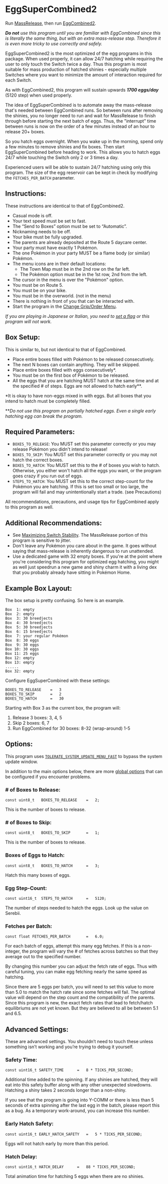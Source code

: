 # EggSuperCombined2

Run [MassRelease](MassRelease.md), then run [EggCombined2](EggCombined2.md).

***Do not** use this program until you are familiar with EggCombined since this is literally the same thing, but with an extra mass-release step. Therefore it is even more tricky to use correctly and safely.*

EggSuperCombined2 is the most optimized of the egg programs in this package. When used properly, it can allow 24/7 hatching while requiring the user to only touch the Switch twice a day. Thus this program is most suitable for mass production of hatched shinies - especially multiple Switches where you want to minimize the amount of interaction required for each Switch.

As with EggCombined2, this program will sustain upwards ***1700 eggs/day*** (5120 step) when used properly.

The idea of EggSuperCombined is to automate away the mass-release that's needed between EggCombined runs. So between runs after removing the shinies, you no longer need to run and wait for MassRelease to finish through before starting the next batch of eggs. Thus, the "interrupt" time between runs is now on the order of a few minutes instead of an hour to release 20+ boxes.

So you hatch eggs overnight. When you wake up in the morning, spend only a few minutes to remove shinies and fix boxes. Then start EggSuperCombined before heading to work. This allows you to hatch eggs 24/7 while touching the Switch only 2 or 3 times a day.

Experienced users will be able to sustain 24/7 hatching using only this program. The size of the egg reservoir can be kept in check by modifying the `FETCHES_PER_BATCH` parameter.

## Instructions:

These instructions are identical to that of EggCombined2.

- Casual mode is off.
- Your text speed must be set to fast. 
- The “Send to Boxes” option must be set to “Automatic”.
- Nicknaming needs to be off.
- Your bike must be fully upgraded.
- The parents are already deposited at the Route 5 daycare center.
- Your party must have exactly 1 Pokémon.
- The one Pokémon in your party MUST be a flame body (or similar) Pokémon.
- The menu icons are in their default locations:
  - The Town Map must be in the 2nd row on the far left.
  - The Pokémon option must be in the 1st row, 2nd from the left.
- The cursor in the menu is over the "Pokémon" option.
- You must be on Route 5.
- You must be on your bike.
- You must be in the overworld. (not in the menu)
- There is nothing in front of you that can be interacted with.
-	Start the program in the [Change Grip/Order Menu](../Appendix/ChangeGripOrderMenu.md).

*If you are playing in Japanese or Italian, you need to [set a flag](../Appendix/GlobalSettings.md#japanese-egg-fetching) or this program will not work.*

## Box Setup:

This is similar to, but not identical to that of EggCombined.

- Place entire boxes filled with Pokémon to be released consecutively. 
- The next N boxes can contain anything. They will be skipped.
- Place entire boxes filled with eggs consecutively*.
- You must be on the first box of Pokémon to be released.
- All the eggs that you are hatching MUST hatch at the same time and at the specified # of steps. Eggs are not allowed to hatch early**.

*It is okay to have non-eggs mixed in with eggs. But all boxes that you intend to hatch must be completely filled.

***Do not use this program on partially hatched eggs. Even a single early hatching egg can break the program.*

## Required Parameters:
- `BOXES_TO_RELEASE`: You MUST set this parameter correctly or you may release Pokémon you didn't intend to release!
- `BOXES_TO_SKIP`: You MUST set this parameter correctly or you may not hatch the correct boxes.
- `BOXES_TO_HATCH`: You MUST set this to the # of boxes you wish to hatch. Otherwise, you either won't hatch all the eggs you want, or the program goes crazy if you run out of eggs.
- `STEPS_TO_HATCH`: You MUST set this to the correct step-count for the Pokémon you are hatching. If this is set too small or too large, the program will fail and may unintentionally start a trade. (see Precautions)

All recommendations, precautions, and usage tips for EggCombined apply to this program as well.

## Additional Recommendations:
- See [Maximizing Switch Stability](../Appendix/MaximizingSwitchStability.md). The MassRelease portion of this program is sensitive to jitter.
- Don't leave any Pokémon you care about in the game. It goes without saying that mass-release is inherently dangerous to run unattended.
- Use a dedicated game with 32 empty boxes. If you're at the point where you're considering this program for optimized egg hatching, you might as well just speedrun a new game and shiny charm it with a living dex that you probably already have sitting in Pokémon Home.

## Example Box Layout:
The box setup is pretty confusing. So here is an example.
```
Box  1: empty
Box  2: empty
Box  3: 30 breedjects 
Box  4: 30 breedjects
Box  5: 30 breedjects
Box  6: 15 breedjects
Box  7: your regular Pokémon
Box  8: 30 eggs
Box  9: 30 eggs
Box 10: 30 eggs
Box 11: 25 eggs
Box 12: empty
Box 13: empty
......
Box 32: empty
```
Configure EggSuperCombined with these settings:
```
BOXES_TO_RELEASE    =   3
BOXES_TO_SKIP       =   2
BOXES_TO_HATCH      =   30
```
Starting with Box 3 as the current box, the program will:
1. Release 3 boxes: 3, 4, 5
2. Skip 2 boxes: 6, 7
3. Run EggCombined for 30 boxes: 8-32 (wrap-around) 1-5

## Options:

This program uses [`TOLERATE_SYSTEM_UPDATE_MENU_FAST`](../Appendix/GlobalSettings.md#tolerate-system-update-menu-fast) to bypass the system update window.

In addition to the main options below, there are more [global options](../Appendix/GlobalSettings.md) that can be configured if you encounter problems.

### # of Boxes to Release:
```
const uint8_t   BOXES_TO_RELEASE    =   2;
```
This is the number of boxes to release.

### # of Boxes to Skip:
```
const uint8_t   BOXES_TO_SKIP       =   1;
```
This is the number of boxes to release.

### Boxes of Eggs to Hatch:
```
const uint8_t   BOXES_TO_HATCH      =   3;
```
Hatch this many boxes of eggs.

### Egg Step-Count:
```
const uint16_t  STEPS_TO_HATCH      =   5120;
```
The number of steps needed to hatch the eggs. Look up the value on Serebii.

### Fetches per Batch:
```
const float FETCHES_PER_BATCH       =   6.0;
```
For each batch of eggs, attempt this many egg fetches. If this is a non-integer, the program will vary the # of fetches across batches so that they average out to the specified number.

By changing this number you can adjust the fetch rate of eggs. Thus with careful tuning, you can make egg fetching nearly the same speed as hatching.

Since there are 5 eggs per batch, you will need to set this value to more than 5.0 to match the hatch rate since some fetches will fail. The optimal value will depend on the step count and the compatibility of the parents.
Since this program is new, the exact fetch rates that lead to fetch/hatch equilibriums are not yet known. But they are believed to all be between 5.1 and 6.5.

## Advanced Settings:
These are advanced settings. You shouldn’t need to touch these unless something isn’t working and you’re trying to debug it yourself.

### Safety Time:
```
const uint16_t SAFETY_TIME      =   8 * TICKS_PER_SECOND;
```
Additional time added to the spinning. If any shinies are hatched, they will eat into this safety buffer along with any other unexpected slowdowns. Hatching a shiny takes 2 seconds longer than a non-shiny.

If you see that the program is going into Y-COMM or there is less than 5 seconds of extra spinning after the last egg in the batch, please report this as a bug. As a temporary work-around, you can increase this number.

### Early Hatch Safety:
```
const uint16_t EARLY_HATCH_SAFETY   =   5 * TICKS_PER_SECOND;
```
Eggs will not hatch early by more than this period.

### Hatch Delay:
```
const uint16_t HATCH_DELAY      =   88 * TICKS_PER_SECOND;
```
Total animation time for hatching 5 eggs when there are no shinies.




